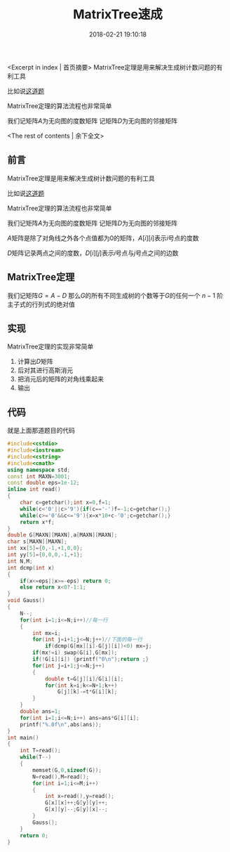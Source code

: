 ﻿---
title: MatrixTree速成
date: 2018-02-21 19:10:18
tags:
- oi
- 线性代数
- MatrixTree定理
---
<Excerpt in index | 首页摘要> 
MatrixTree定理是用来解决生成树计数问题的有利工具

比如说[这道题](https://www.luogu.org/problemnew/show/SP104)

MatrixTree定理的算法流程也非常简单

我们记矩阵$A$为无向图的度数矩阵
    记矩阵$D$为无向图的邻接矩阵
    
<!-- more -->

<The rest of contents | 余下全文>
## 前言
MatrixTree定理是用来解决生成树计数问题的有利工具

比如说[这道题](https://www.luogu.org/problemnew/show/SP104)

MatrixTree定理的算法流程也非常简单

我们记矩阵$A$为无向图的度数矩阵
    记矩阵$D$为无向图的邻接矩阵

$A$矩阵是除了对角线之外各个点值都为$0$的矩阵，$A[i][i]$表示$i$号点的度数

$D$矩阵记录两点之间的度数，$D[i][j]$表示$i$号点与$j$号点之间的边数

## MatrixTree定理

我们记矩阵$G=A-D$
那么$G$的所有不同生成树的个数等于$G$的任何一个 $n-1$ 阶主子式的行列式的绝对值

## 实现

MatrixTree定理的实现非常简单
1. 计算出$D$矩阵
2. 后对其进行高斯消元
3. 把消元后的矩阵的对角线乘起来
4. 输出

## 代码

就是上面那道题目的代码

```cpp
#include<cstdio>
#include<iostream>
#include<cstring>
#include<cmath>
using namespace std;
const int MAXN=3001;
const double eps=1e-12;
inline int read()
{
    char c=getchar();int x=0,f=1;
    while(c<'0'||c>'9'){if(c=='-')f=-1;c=getchar();}
    while(c>='0'&&c<='9'){x=x*10+c-'0';c=getchar();}
    return x*f;
}
double G[MAXN][MAXN],a[MAXN][MAXN];
char s[MAXN][MAXN];
int xx[5]={0,-1,+1,0,0};
int yy[5]={0,0,0,-1,+1};
int N,M;
int dcmp(int x)
{
    if(x<=eps||x>=-eps) return 0;
    else return x<0?-1:1;
}
void Gauss()
{
    N--;
    for(int i=1;i<=N;i++)//每一行 
    {
        int mx=i;
        for(int j=i+1;j<=N;j++)//下面的每一行 
            if(dcmp(G[mx][i]-G[j][i])<0) mx=j;
        if(mx!=i) swap(G[i],G[mx]);
        if(!G[i][i]) {printf("0\n");return ;}
        for(int j=i+1;j<=N;j++)
        {
            double t=G[j][i]/G[i][i];
            for(int k=i;k<=N+1;k++)
                G[j][k]-=t*G[i][k];
        }
    }
    double ans=1;
    for(int i=1;i<=N;i++) ans=ans*G[i][i];
    printf("%.0f\n",abs(ans));
}
int main()
{  
    int T=read();
    while(T--)
    {
        memset(G,0,sizeof(G));
        N=read(),M=read();
        for(int i=1;i<=M;i++)
        {
            int x=read(),y=read();
            G[x][x]++;G[y][y]++;
            G[x][y]--;G[y][x]--;
        }
        Gauss();  
    }
    return 0;  
}
```